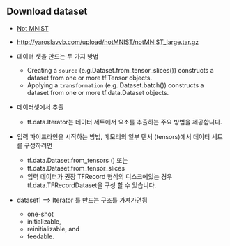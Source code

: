 ## Download dataset
- [Not MNIST](http://yaroslavvb.blogspot.kr/2011/09/notmnist-dataset.html) 
- http://yaroslavvb.com/upload/notMNIST/notMNIST_large.tar.gz


- 데이터 셋을 만드는 두 가지 방법
  - Creating a `source` (e.g.Dataset.from_tensor_slices()) constructs a dataset from one or more tf.Tensor objects.
  - Applying a `transformation` (e.g. Dataset.batch()) constructs a dataset from one or more tf.data.Dataset objects.

- 데이터셋에서 추출
  - tf.data.Iterator는 데이터 세트에서 요소를 추출하는 주요 방법을 제공합니다.

- 입력 파이프라인을 시작하는 방법, 메모리의 일부 텐서 (tensors)에서 데이터 세트를 구성하려면
  - tf.data.Dataset.from_tensors () 또는
  - tf.data.Dataset.from_tensor_slices
  - 입력 데이터가 권장 TFRecord 형식의 디스크에있는 경우 tf.data.TFRecordDataset을 구성 할 수 있습니다.


- dataset1  ==> Iterator 를 만드는 구조를 가져가면됨
  - one-shot
  - initializable,
  - reinitializable, and
  - feedable.
